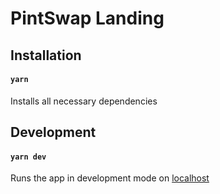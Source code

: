 # PintSwap Landing

## Installation

#### `yarn`

Installs all necessary dependencies

## Development

#### `yarn dev`

Runs the app in development mode on [localhost](localhost:3000)

